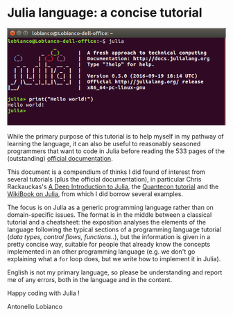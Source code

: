 # Julia language: a concise tutorial
![](/assets/julia_hello_world.png)

While the primary purpose of this tutorial is to help myself in my pathway of learning the language, it can also be useful to reasonably seasoned programmers that want to code in Julia before reading the 533 pages of the (outstanding) [official documentation](http://docs.julialang.org/en/release-0.5/).

This document is a compendium of thinks I did found of interest from several tutorials (plus the official documentation), in particular Chris Rackauckas's [A Deep Introduction to Julia](http://ucidatascienceinitiative.github.io/IntroToJulia/), the [Quantecon tutorial](http://lectures.quantecon.org/jl/learning_julia.html) and the [WikiBook on Julia](https://en.wikibooks.org/wiki/Introducing_Julia), from which I did borrow several examples.

The focus is on Julia as a generic programming language rather than on domain-specific issues. The format is in the middle between a classical tutorial and a cheatsheet: the exposition analyses the elements of the language following the typical sections of a programming language tutorial (_data types, control flows, functions.._), but the information is given in a pretty concise way, suitable for people that already know the concepts implemented in an other programming language (e.g. we don't go explaining what a `for` loop does, but we write how to implement it in Julia).

English is not my primary language, so please be understanding and report me of any errors, both in the language and in the content.

Happy coding with Julia !

Antonello Lobianco







